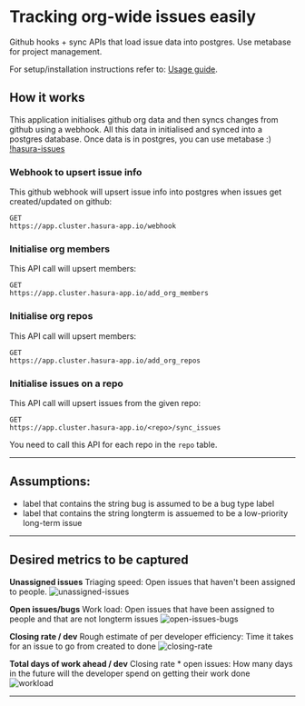 # Tracking org-wide issues easily
Github hooks + sync APIs that load issue data into postgres.
Use metabase for project management.

For setup/installation instructions refer to: [Usage guide](guide.md).


## How it works

This application initialises github org data and then syncs changes from github using a webhook. All this data in initialised and synced into a postgres database.
Once data is in postgres, you can use metabase :)
[!hasura-issues](https://i.imgur.com/IK0TMO7.png)

### Webhook to upsert issue info

This github webhook will upsert issue info into postgres when issues get created/updated on github:

```http
GET
https://app.cluster.hasura-app.io/webhook
```

### Initialise org members
This API call will upsert members:

```http
GET
https://app.cluster.hasura-app.io/add_org_members
```

### Initialise org repos
This API call will upsert members:

```http
GET
https://app.cluster.hasura-app.io/add_org_repos
```

### Initialise issues on a repo
This API call will upsert issues from the given repo:

```http
GET
https://app.cluster.hasura-app.io/<repo>/sync_issues
```

You need to call this API for each repo in the `repo` table.

-----------------------------------------------------------

## Assumptions:

- label that contains the string bug is assumed to be a bug type label
- label that contains the string longterm is assuemed to be a low-priority long-term issue

-----------------------------------------------------------

## Desired metrics to be captured

**Unassigned issues**
Triaging speed: Open issues that haven't been assigned to people.
![unassigned-issues](https://raw.githubusercontent.com/hasura/issues/master/screenshots/unassigned-issues.png)


**Open issues/bugs**
Work load: Open issues that have been assigned to people and that are not longterm issues
![open-issues-bugs](https://raw.githubusercontent.com/hasura/issues/master/screenshots/open-issues-open-bugs.png)

**Closing rate / dev**
Rough estimate of per developer efficiency:
Time it takes for an issue to go from created to done
![closing-rate](https://raw.githubusercontent.com/hasura/issues/master/screenshots/avg-days-to-close-issue-per-dev.png)

**Total days of work ahead / dev**
Closing rate * open issues: How many days in the future will the developer spend on getting their work done
![workload](https://raw.githubusercontent.com/hasura/issues/master/screenshots/total-days-required-by-each-dev-to-close-open-issues.png)

-----------------------------------------------------------

